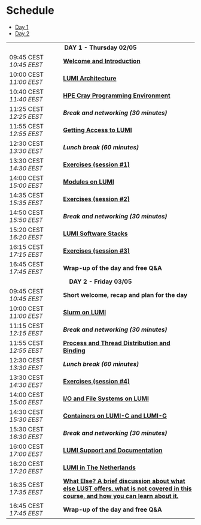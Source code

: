 # Schedule

<ul>
    <li><a href="#Day1">Day 1</a>
    <li><a href="#Day2">Day 2</a>
</ul>

<table style="text-align: left;">
<tbody>
<!--
DAY 1
-->
    <tr>
        <td colspan="2" align="center">
            <a name="Day1"><b>DAY 1 - Thursday 02/05</b></a>
        </td>
    </tr>
    <tr>
        <td style="width:8em">
            09:45 CEST
            <br/><em>10:45 EEST</em>
        </td>
        <td><b><a href="../extra_00_Introduction/">Welcome and Introduction</a></b>
        <!--<br/><em>Presenters: Kurt Lust (LUST) and Jørn Dietze (LUST)</em>-->
        </td>
    </tr>
    <tr>
        <td>
            10:00 CEST
            <br/><em>11:00 EEST</em>
        </td>
        <td><b><a href="../extra_01_Architecture/">LUMI Architecture</a></b>
        <!--<em>Presenter: Kurt Lust (LUST)</em>-->
        </td>
    </tr>
    <tr>
        <td>
            10:40 CEST
            <br/><em>11:40 EEST</em>
        </td>
        <td><b><a href="../extra_02_CPE/">HPE Cray Programming Environment</a></b>
        <!--<em>Presenter: Kurt Lust (LUST)</em>-->
        </td>
    </tr>
    <tr>
        <td>
            11:25 CEST
            <br/><em>12:25 EEST</em>
        </td>
        <td><b><em>Break and networking (30 minutes)</em></b>
        </td>
    </tr>
    <tr>
        <td>
            11:55 CEST
            <br/><em>12:55 EEST</em>
        </td>
        <td><b><a href="../extra_03_LUMI_Access/">Getting Access to LUMI</a></b>
        <!--<em>Presenter: Kurt Lust (LUST)</em>-->
        </td>
    </tr>
    <tr>
        <td>
            12:30 CEST
            <br/><em>13:30 EEST</em>
        </td>
        <td><b><em>Lunch break (60 minutes)</em></b>
        </td>
    </tr>
    <tr>
        <td>
            13:30 CEST
            <br/><em>14:30 EEST</em>
        </td>
        <td><b><a href="../E03_Exercises_1/">Exercises (session #1)</a></b>
        </td>
    </tr>
    <tr>
        <td>
            14:00 CEST
            <br/><em>15:00 EEST</em>
        </td>
        <td><b><a href="../extra_04_Modules/">Modules on LUMI</a></b>
        <!--<em>Presenter: Kurt Lust (LUST)</em>-->
        </td>
    </tr>
    <tr>
        <td>
            14:35 CEST
            <br/><em>15:35 EEST</em>
        </td>
        <td><b><a href="../E04_Exercises_2/">Exercises (session #2)</a></b>
        </td>
    </tr>
    <tr>
        <td>
            14:50 CEST
            <br/><em>15:50 EEST</em>
        </td>
        <td><b><em>Break and networking (30 minutes)</em></b>
        </td>
    </tr>
    <tr>
        <td>
            15:20 CEST
            <br/><em>16:20 EEST</em>
        </td>
        <td><b><a href="../extra_05_Software_stacks/">LUMI Software Stacks</a></b>
        <!--<em>Presenter: Kurt Lust (LUST)</em>-->
        </td>
    </tr>
    <tr>
        <td>
            16:15 CEST
            <br/><em>17:15 EEST</em>
        </td>
        <td><b><a href="../E05_Exercises_3/">Exercises (session #3)</a></b>
        </td>
    </tr>
    <tr>
        <td>
            16:45 CEST
            <br/><em>17:45 EEST</em>
        </td>
        <td><b>Wrap-up of the day and free Q&A</b> 
        </td>
    </tr>
<!--
DAY 2
-->
    <tr>
        <td colspan="2" align="center">
            <a name="Day2"><b>DAY 2 - Friday 03/05</b></a>
        </td>
    </tr>
    <tr>
        <td style="width:8em">
            09:45 CEST
            <br/><em>10:45 EEST</em>
        </td>
        <td><b>Short welcome, recap and plan for the day</b>
        <!--<br/><em>Presenters: Kurt Lust (LUST) and Jørn Dietze (LUST)</em>-->
        </td>
    </tr>
    <tr>
        <td>
            10:00 CEST
            <br/><em>11:00 EEST</em>
        </td>
        <td><b><a href="../extra_06_Slurm/">Slurm on LUMI</a></b>
        <!--<em>Presenter: Kurt Lust (LUST)</em>-->
        </td>
    </tr>
    <tr>
        <td>
            11:15 CEST
            <br/><em>12:15 EEST</em>
        </td>
        <td><b><em>Break and networking (30 minutes)</em></b>
        </td>
    </tr>
    <tr>
        <td>
            11:55 CEST
            <br/><em>12:55 EEST</em>
        </td>
        <td><b><a href="../extra_07_Binding/">Process and Thread Distribution and Binding</a></b>
        <!--<em>Presenter: Kurt Lust (LUST)</em>-->
        </td>
    </tr>
    <tr>
        <td>
            12:30 CEST
            <br/><em>13:30 EEST</em>
        </td>
        <td><b><em>Lunch break (60 minutes)</em></b>
        </td>
    </tr>
    <tr>
        <td>
            13:30 CEST
            <br/><em>14:30 EEST</em>
        </td>
        <td><b><a href="../E07_Exercises_4/">Exercises (session #4)</a></b>
        </td>
    </tr>
    <tr>
        <td>
            14:00 CEST
            <br/><em>15:00 EEST</em>
        </td>
        <td><b><a href="../extra_08_Lustre/">I/O and File Systems on LUMI</a></b>
        <!--<em>Presenter: Kurt Lust (LUST)</em>-->
        </td>
    </tr>
    <tr>
        <td>
            14:30 CEST
            <br/><em>15:30 EEST</em>
        </td>
        <td><b><a href="../extra_09_Containers/">Containers on LUMI-C and LUMI-G</a></b>
        <!--<em>Presenter: Kurt Lust (LUST)</em>-->
        </td>
    </tr>
    <tr>
        <td>
            15:30 CEST
            <br/><em>16:30 EEST</em>
        </td>
        <td><b><em>Break and networking (30 minutes)</em></b>
        </td>
    </tr>
    <tr>
        <td>
            16:00 CEST
            <br/><em>17:00 EEST</em>
        </td>
        <td><b><a href="../extra_10_Support/">LUMI Support and Documentation</a></b>
        <!--<em>Presenter: Kurt Lust (LUST)</em>-->
        </td>
    </tr>
    <tr>
        <td>
            16:20 CEST
            <br/><em>17:20 EEST</em>
        </td>
        <td><b><a href="../extra_11_Netherlands/">LUMI in The Netherlands</a></b>
        <!--<em>Presenter: Kurt Lust (LUST)</em>-->
        </td>
    </tr>
    <tr>
        <td>
            16:35 CEST
            <br/><em>17:35 EEST</em>
        </td>
        <td><b><a href="../extra_12_What_else/">What Else?
        A brief discussion about what else LUST offers, what is not covered in this course,
        and how you can learn about it.</a></b>
        <!--<em>Presenter: Kurt Lust (LUST)</em>-->
        </td>
    </tr>
    <tr>
        <td>
            16:45 CEST
            <br/><em>17:45 EEST</em>
        </td>
        <td><b>Wrap-up of the day and free Q&A</b> 
        </td>
    </tr>
</tbody>
</table>
